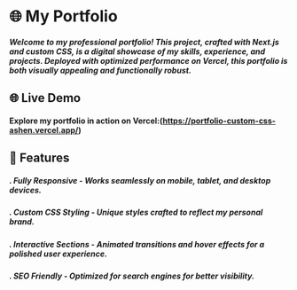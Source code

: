 # 🌐 My Portfolio
##### Welcome to my professional portfolio! This project, crafted with Next.js and custom CSS, is a digital showcase of my skills, experience, and projects. Deployed with optimized performance on Vercel, this portfolio is both visually appealing and functionally robust.

## 🌐 Live Demo
#### Explore my portfolio in action on Vercel:(https://portfolio-custom-css-ashen.vercel.app/)

## 📌 Features
##### . Fully Responsive - Works seamlessly on mobile, tablet, and desktop devices.
##### . Custom CSS Styling - Unique styles crafted to reflect my personal brand.
##### . Interactive Sections - Animated transitions and hover effects for a polished user experience.
##### . SEO Friendly - Optimized for search engines for better visibility.





